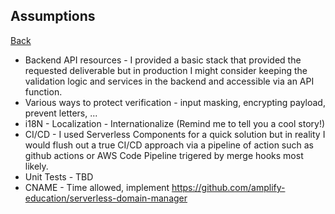 ## Assumptions
[Back](README.md)
* Backend API resources - I provided a basic stack that provided the requested deliverable but in production I might consider keeping the validation logic and services in the backend and accessible via an API function.
* Various ways to protect verification - input masking, encrypting payload, prevent letters, ...
* i18N - Localization - Internationalize (Remind me to tell you a cool story!)
* CI/CD - I used Serverless Components for a quick solution but in reality I would flush out a true CI/CD approach via a pipeline of action such as github actions or AWS Code Pipeline trigered by merge hooks most likely.
* Unit Tests - TBD
* CNAME - Time allowed, implement https://github.com/amplify-education/serverless-domain-manager


